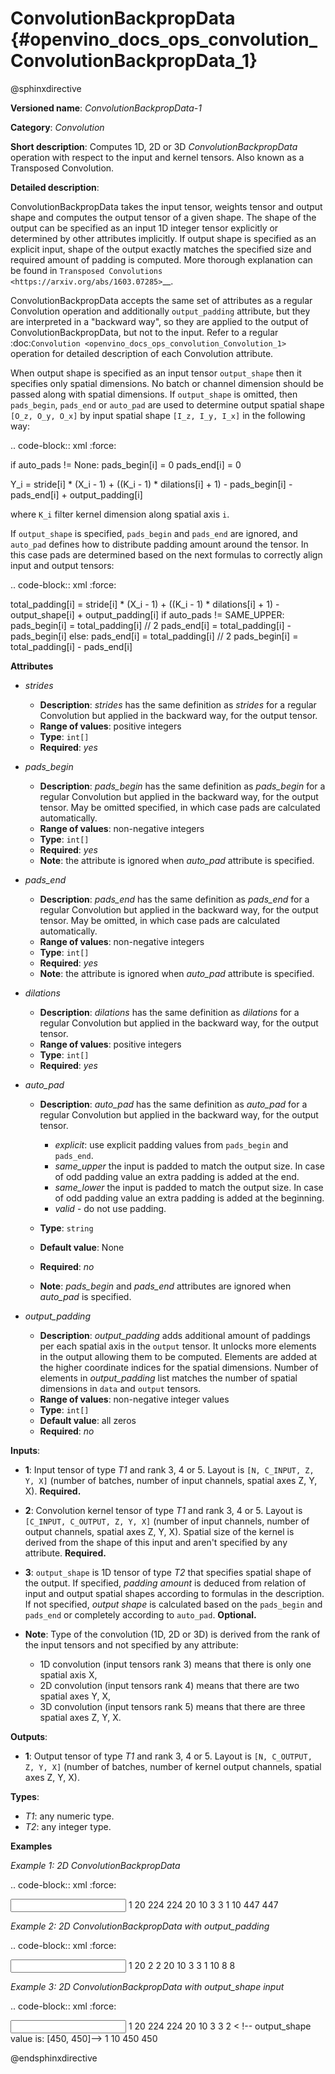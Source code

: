 # ConvolutionBackpropData {#openvino_docs_ops_convolution_ConvolutionBackpropData_1}

@sphinxdirective

**Versioned name**: *ConvolutionBackpropData-1*

**Category**: *Convolution*

**Short description**: Computes 1D, 2D or 3D *ConvolutionBackpropData* operation with respect to the input and kernel tensors. Also known as a Transposed Convolution.

**Detailed description**:

ConvolutionBackpropData takes the input tensor, weights tensor and output shape and computes the output tensor of a given shape. The shape of the output can be specified as an input 1D integer tensor explicitly or determined by other attributes implicitly. If output shape is specified as an explicit input, shape of the output exactly matches the specified size and required amount of padding is computed. More thorough explanation can be found in `Transposed Convolutions <https://arxiv.org/abs/1603.07285>`__.

ConvolutionBackpropData accepts the same set of attributes as a regular Convolution operation and additionally ``output_padding`` attribute, but they are interpreted in a "backward way", so they are applied to the output of ConvolutionBackpropData, but not to the input. Refer to a regular :doc:`Convolution <openvino_docs_ops_convolution_Convolution_1>` operation for detailed description of each Convolution attribute.

When output shape is specified as an input tensor ``output_shape`` then it specifies only spatial dimensions. No batch or channel dimension should be passed along with spatial dimensions. If ``output_shape`` is omitted, then ``pads_begin``, ``pads_end`` or ``auto_pad`` are used to determine output spatial shape ``[O_z, O_y, O_x]`` by input spatial shape ``[I_z, I_y, I_x]`` in the following way:

.. code-block:: xml
   :force:
   
   if auto_pads != None:
       pads_begin[i] = 0
       pads_end[i] = 0
   
   Y_i = stride[i] * (X_i - 1) + ((K_i - 1) * dilations[i] + 1) - pads_begin[i] - pads_end[i] + output_padding[i]

where ``K_i`` filter kernel dimension along spatial axis ``i``.

If ``output_shape`` is specified, ``pads_begin`` and ``pads_end`` are ignored, and ``auto_pad`` defines how to distribute padding amount around the tensor. In this case pads are determined based on the next formulas to correctly align input and output tensors:

.. code-block:: xml
   :force:
   
   total_padding[i] = stride[i] * (X_i - 1) + ((K_i - 1) * dilations[i] + 1) - output_shape[i] + output_padding[i]
   if auto_pads != SAME_UPPER:
       pads_begin[i] = total_padding[i] // 2
       pads_end[i] = total_padding[i] - pads_begin[i]
   else:
       pads_end[i] = total_padding[i] // 2
       pads_begin[i] = total_padding[i] - pads_end[i]

**Attributes**

* *strides*

  * **Description**: *strides* has the same definition as *strides* for a regular Convolution but applied in the backward way, for the output tensor.
  * **Range of values**: positive integers
  * **Type**: ``int[]``
  * **Required**: *yes*

* *pads_begin*

  * **Description**: *pads_begin* has the same definition as *pads_begin* for a regular Convolution but applied in the backward way, for the output tensor. May be omitted specified, in which case pads are calculated automatically.
  * **Range of values**: non-negative integers
  * **Type**: ``int[]``
  * **Required**: *yes*
  * **Note**: the attribute is ignored when *auto_pad* attribute is specified.

* *pads_end*

  * **Description**: *pads_end* has the same definition as *pads_end* for a regular Convolution but applied in the backward way, for the output tensor. May be omitted, in which case pads are calculated automatically.
  * **Range of values**: non-negative integers
  * **Type**: ``int[]``
  * **Required**: *yes*
  * **Note**: the attribute is ignored when *auto_pad* attribute is specified.

* *dilations*

  * **Description**: *dilations* has the same definition as *dilations* for a regular Convolution but applied in the backward way, for the output tensor.
  * **Range of values**: positive integers
  * **Type**: ``int[]``
  * **Required**: *yes*

* *auto_pad*

  * **Description**: *auto_pad* has the same definition as *auto_pad* for a regular Convolution but applied in the backward way, for the output tensor.
    
    * *explicit*: use explicit padding values from ``pads_begin`` and ``pads_end``.
    * *same_upper* the input is padded to match the output size. In case of odd padding value an extra padding is added at the end.
    * *same_lower* the input is padded to match the output size. In case of odd padding value an extra padding is added at the beginning.
    * *valid* - do not use padding.
  * **Type**: ``string``
  * **Default value**: None
  * **Required**: *no*
  * **Note**: *pads_begin* and *pads_end* attributes are ignored when *auto_pad* is specified.

* *output_padding*

  * **Description**: *output_padding* adds additional amount of paddings per each spatial axis in the ``output`` tensor. It unlocks more elements in the output allowing them to be computed. Elements are added at the higher coordinate indices for the spatial dimensions. Number of elements in *output_padding* list matches the number of spatial dimensions in ``data`` and ``output`` tensors.
  * **Range of values**: non-negative integer values
  * **Type**: ``int[]``
  * **Default value**: all zeros
  * **Required**: *no*

**Inputs**:

* **1**: Input tensor of type *T1* and rank 3, 4 or 5. Layout is ``[N, C_INPUT, Z, Y, X]`` (number of batches, number of input channels, spatial axes Z, Y, X). **Required.**
* **2**: Convolution kernel tensor of type *T1* and rank 3, 4 or 5. Layout is ``[C_INPUT, C_OUTPUT, Z, Y, X]`` (number of input channels, number of output channels, spatial axes Z, Y, X). Spatial size of the kernel is derived from the shape of this input and aren't specified by any attribute. **Required.**
* **3**: ``output_shape`` is 1D tensor of type *T2* that specifies spatial shape of the output. If specified, *padding amount* is deduced from relation of input and output spatial shapes according to formulas in the description. If not specified, *output shape* is calculated based on the ``pads_begin`` and ``pads_end`` or completely according to ``auto_pad``. **Optional.**
* **Note**: Type of the convolution (1D, 2D or 3D) is derived from the rank of the input tensors and not specified by any attribute:
  
  * 1D convolution (input tensors rank 3) means that there is only one spatial axis X,
  * 2D convolution (input tensors rank 4) means that there are two spatial axes Y, X,
  * 3D convolution (input tensors rank 5) means that there are three spatial axes Z, Y, X.

**Outputs**:

*   **1**: Output tensor of type *T1* and rank 3, 4 or 5. Layout is ``[N, C_OUTPUT, Z, Y, X]`` (number of batches, number of kernel output channels, spatial axes Z, Y, X).

**Types**:

* *T1*: any numeric type.
* *T2*: any integer type.

**Examples**

*Example 1: 2D ConvolutionBackpropData*

.. code-block:: xml
   :force:
   
   <layer id="5" name="upsampling_node" type="ConvolutionBackpropData">
       <data dilations="1,1" pads_begin="1,1" pads_end="1,1" strides="2,2" output_padding="0,0" auto_pad="explicit"/>
       <input>
           <port id="0">
               <dim>1</dim>
               <dim>20</dim>
               <dim>224</dim>
               <dim>224</dim>
           </port>
           <port id="1">
               <dim>20</dim>
               <dim>10</dim>
               <dim>3</dim>
               <dim>3</dim>
           </port>
       </input>
       <output>
           <port id="0" precision="FP32">
               <dim>1</dim>
               <dim>10</dim>
               <dim>447</dim>
               <dim>447</dim>
           </port>
       </output>
   </layer>

*Example 2: 2D ConvolutionBackpropData with output_padding*

.. code-block:: xml
   :force:
   
   <layer id="5" name="upsampling_node" type="ConvolutionBackpropData">
       <data dilations="1,1" pads_begin="0,0" pads_end="0,0" strides="3,3" output_padding="2,2" auto_pad="explicit"/>
       <input>
           <port id="0">
               <dim>1</dim>
               <dim>20</dim>
               <dim>2</dim>
               <dim>2</dim>
           </port>
           <port id="1">
               <dim>20</dim>
               <dim>10</dim>
               <dim>3</dim>
               <dim>3</dim>
           </port>
       </input>
       <output>
           <port id="0" precision="FP32">
               <dim>1</dim>
               <dim>10</dim>
               <dim>8</dim>
               <dim>8</dim>
           </port>
       </output>
   </layer>

*Example 3: 2D ConvolutionBackpropData with output_shape input*

.. code-block:: xml
   :force:
   
   <layer id="5" name="upsampling_node" type="ConvolutionBackpropData">
       <data dilations="1,1" pads_begin="1,1" pads_end="1,1" strides="1,1" output_padding="0,0" auto_pad="valid"/>
       <input>
           <port id="0">
               <dim>1</dim>
               <dim>20</dim>
               <dim>224</dim>
               <dim>224</dim>
           </port>
           <port id="1">
               <dim>20</dim>
               <dim>10</dim>
               <dim>3</dim>
               <dim>3</dim>
           </port>
           <port id="2">
               <dim>2</dim> < !-- output_shape value is: [450, 450]-->
           </port>
       </input>
       <output>
           <port id="0" precision="FP32">
               <dim>1</dim>
               <dim>10</dim>
               <dim>450</dim>
               <dim>450</dim>
           </port>
       </output>
   </layer>

@endsphinxdirective

